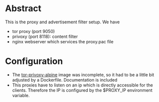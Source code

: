 # Abstract

This is the proxy and advertisement filter setup. We have

- tor proxy (port 9050)
- privoxy (port 8118): content filter
- nginx webserver which services the proxy.pac file


# Configuration

- The [tor-privoxy-alpine](https://hub.docker.com/r/rdsubhas/tor-privoxy-alpine) image was incomplete, so it had to be a little bit adjusted by a Dockerfile. Documentation is included
- This proxies have to listen on an ip which is directly accessible for the clients. Therefore the IP is configured by the $PROXY_IP environment variable.
